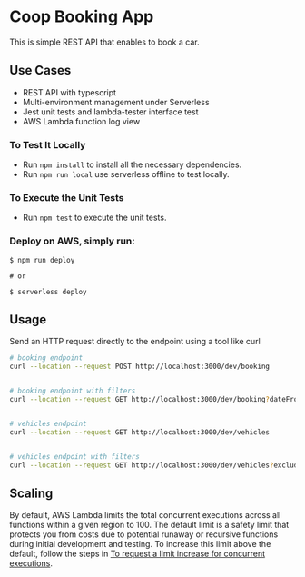 # Coop Booking App

This is simple REST API that enables to book a car.

## Use Cases

- REST API with typescript
- Multi-environment management under Serverless
- Jest unit tests and lambda-tester interface test
- AWS Lambda function log view

### To Test It Locally

- Run `npm install` to install all the necessary dependencies.
- Run `npm run local` use serverless offline to test locally.

### To Execute the Unit Tests

- Run `npm test` to execute the unit tests.

### Deploy on AWS, simply run:

```
$ npm run deploy

# or

$ serverless deploy
```

## Usage

Send an HTTP request directly to the endpoint using a tool like curl

```bash
# booking endpoint
curl --location --request POST http://localhost:3000/dev/booking


# booking endpoint with filters
curl --location --request GET http://localhost:3000/dev/booking?dateFrom=2022-11-20&dateTo=2022-11-24


# vehicles endpoint
curl --location --request GET http://localhost:3000/dev/vehicles


# vehicles endpoint with filters
curl --location --request GET http://localhost:3000/dev/vehicles?excluded=ff-2000-01,cs-2014-01,fb-2018-01

```

## Scaling

By default, AWS Lambda limits the total concurrent executions across all functions within a given region to 100. The default limit is a safety limit that protects you from costs due to potential runaway or recursive functions during initial development and testing. To increase this limit above the default, follow the steps in [To request a limit increase for concurrent executions](http://docs.aws.amazon.com/lambda/latest/dg/concurrent-executions.html#increase-concurrent-executions-limit).

